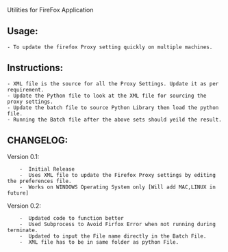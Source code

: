 
Utilities for FireFox Application

Usage:
-
	- To update the firefox Proxy setting quickly on multiple machines.
Instructions:
-
	- XML file is the source for all the Proxy Settings. Update it as per requirement.
	- Update the Python file to look at the XML file for sourcing the proxy settings.
	- Update the batch file to source Python Library then load the python file.
	- Running the Batch file after the above sets should yeild the result.
  

CHANGELOG:
-
Version 0.1:


		-  Initial Release
		-  Uses XML file to update the Firefox Proxy settings by editing the preferences file.
		-  Works on WINDOWS Operating System only [Will add MAC,LINUX in future]

Version 0.2:

		-  Updated code to function better
		-  Used Subprocess to Avoid Firfox Error when not running during terminate.
		-  Updated to input the File name directly in the Batch File.
		-  XML file has to be in same folder as python File.
